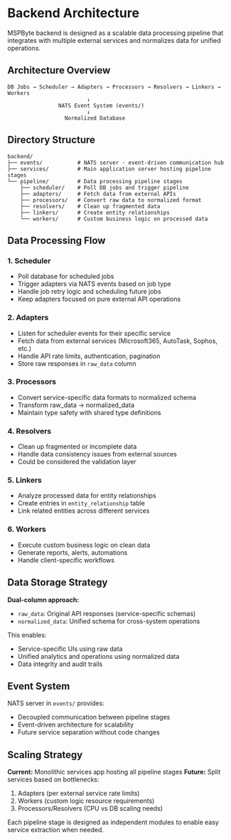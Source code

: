 # Backend Architecture

MSPByte backend is designed as a scalable data processing pipeline that integrates with multiple external services and normalizes data for unified operations.

## Architecture Overview

```
DB Jobs → Scheduler → Adapters → Processors → Resolvers → Linkers → Workers
                         ↓
                NATS Event System (events/)
                         ↓
                  Normalized Database
```

## Directory Structure

```
backend/
├── events/           # NATS server - event-driven communication hub
├── services/         # Main application server hosting pipeline stages
└── pipeline/         # Data processing pipeline stages
    ├── scheduler/    # Poll DB jobs and trigger pipeline
    ├── adapters/     # Fetch data from external APIs
    ├── processors/   # Convert raw data to normalized format
    ├── resolvers/    # Clean up fragmented data
    ├── linkers/      # Create entity relationships
    └── workers/      # Custom business logic on processed data
```

## Data Processing Flow

### 1. **Scheduler**

- Poll database for scheduled jobs
- Trigger adapters via NATS events based on job type
- Handle job retry logic and scheduling future jobs
- Keep adapters focused on pure external API operations

### 2. **Adapters**

- Listen for scheduler events for their specific service
- Fetch data from external services (Microsoft365, AutoTask, Sophos, etc.)
- Handle API rate limits, authentication, pagination
- Store raw responses in `raw_data` column

### 3. **Processors**

- Convert service-specific data formats to normalized schema
- Transform raw_data → normalized_data
- Maintain type safety with shared type definitions

### 4. **Resolvers**

- Clean up fragmented or incomplete data
- Handle data consistency issues from external sources
- Could be considered the validation layer

### 5. **Linkers**

- Analyze processed data for entity relationships
- Create entries in `entity_relationship` table
- Link related entities across different services

### 6. **Workers**

- Execute custom business logic on clean data
- Generate reports, alerts, automations
- Handle client-specific workflows

## Data Storage Strategy

**Dual-column approach:**

- `raw_data`: Original API responses (service-specific schemas)
- `normalized_data`: Unified schema for cross-system operations

This enables:

- Service-specific UIs using raw data
- Unified analytics and operations using normalized data
- Data integrity and audit trails

## Event System

NATS server in `events/` provides:

- Decoupled communication between pipeline stages
- Event-driven architecture for scalability
- Future service separation without code changes

## Scaling Strategy

**Current:** Monolithic services app hosting all pipeline stages
**Future:** Split services based on bottlenecks:

1. Adapters (per external service rate limits)
2. Workers (custom logic resource requirements)
3. Processors/Resolvers (CPU vs DB scaling needs)

Each pipeline stage is designed as independent modules to enable easy service extraction when needed.
